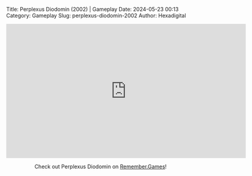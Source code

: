Title: Perplexus Diodomin (2002) | Gameplay
Date: 2024-05-23 00:13
Category: Gameplay
Slug: perplexus-diodomin-2002
Author: Hexadigital

<center><iframe src="https://www.youtube.com/embed/OKF_l3OQd_k?feature=oembed" allow="accelerometer; autoplay; encrypted-media; gyroscope; picture-in-picture" width="640" height="360" frameborder="0"></iframe>

Check out Perplexus Diodomin on [Remember.Games](https://remember.games/game/7760/perplexus-diodomin/)!</center>